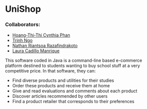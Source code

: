 # UniShop

### Collaborators:
* [Hoang-Thi-Thi Cynthia Phan](https://github.com/cphan98)
* [Trinh Ngo](https://github.com/m3m3h)
* [Nathan Riantsoa Razafindrakoto](https://github.com/NathanRazaf)
* [Laura Cadillo Manrique](https://github.com/lauracadillo)

This software coded in Java is a command-line based e-commerce platform destined to students wanting to buy school stuff at a very competitive price. 
In that software, they can:

* Find diverse products and utilities for their studies
* Order these products and receive them at home
* Give and read evaluations and comments about each product
* Discover articles recommended by other users
* Find a product retailer that corresponds to their preferences





